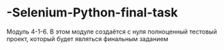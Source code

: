 # -Selenium-Python-final-task
Модуль 4-1-6. В этом модуле создаётся с нуля полноценный тестовый проект, который будет являться финальным заданием
